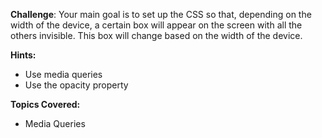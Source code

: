 **Challenge**:
Your main goal is to set up the CSS so that, depending on the width of the device, a certain box will appear on the screen with all the others invisible. This box will change based on the width of the device.

**Hints:**
 - Use media queries
 - Use the opacity property

**Topics Covered:**
 - Media Queries